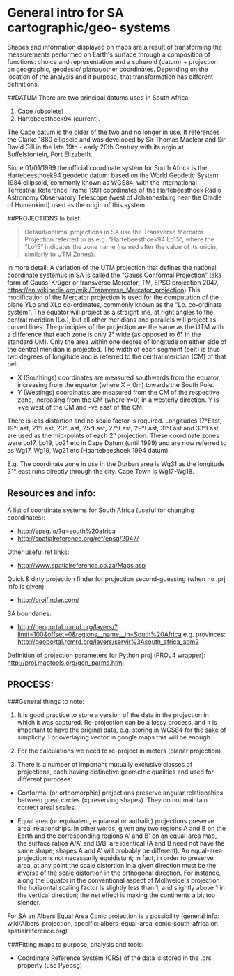 # General intro for SA cartographic/geo- systems

Shapes and information displayed on maps are a result of transforming the measurements 
performed on Earth's surface through a composition of functions:
choice and representation and a spheroid (datum) + projection on geographic, geodesic/ planar/other coordinates.
Depending on the location of the analysis and it purpose, that transformation
has different definitions.

##DATUM
There are two principal datums used in South Africa:
1. Cape (obsolete)
2. Hartebeesthoek94 (current).

The Cape datum is the older of the two and no longer in use. It references
the Clarke 1880 ellipsoid and was developed by Sir Thomas Maclear and
Sir David Gill in the late 19th - early 20th Century with its orgin
at Buffelsfontein, Port Elizabeth.

Since 01/01/1999 the official coordinate system for South Africa
is the Hartebeesthoek94 geodetic datum: based on the World Geodetic System 1984 ellipsoid,
commonly known as WGS84, with the International Terrestrial Reference Frame
1991 coordinates of the Hartebeesthoek Radio Astronomy Observatory Telescope
(west of Johannesburg near the Cradle of Humankind) used as the origin of this system.

##PROJECTIONS
In brief:

>Default/optimal projections in SA use the Transverse Mercator
>Projection referred to as e.g. "Hartebeesthoek94 Lo15", where the "Lo15" indicates
>the zone name (named after the value of its origin, similarly to UTM Zones).

In more detail:
A variation of the UTM projection that defines the national coordinate systemus
in SA is called the “Gauss Conformal Projection” (aka form of Gauss–Krüger or transverse
Mercator, TM, EPSG projection 2047,
https://en.wikipedia.org/wiki/Transverse_Mercator_projection)
This modification of the Mercator projection is used for the computation
of the plane YLo and XLo co-ordinates, commonly known as the "Lo. co-ordinate system".
The equator will project as a straight line, at right angles to the central meridian (Lo.),
but all other meridians and parallels will project as curved lines.
The principles of the projection are the same as the UTM with a difference that
each zone is only 2° wide (as opposed to 6° in the standard UM).
Only the area within one degree of longitude on either side of the central
meridian is projected. The width of each segment (belt) is thus two degrees
of longitude and is referred to the central meridian (CM) of that belt.

- X (Southings) coordinates are measured southwards from the equator,
increasing from the equator (where X = 0m) towards the South Pole.
- Y (Westings) coordinates are measured from the CM of the respective zone,
increasing from the CM (where Y=0) in a westerly direction.
Y is +ve west of the CM and -ve east of the CM.

There is less distortion and no scale factor is required.
Longitudes 17°East, 19°East, 21°East, 23°East, 25°East, 27°East, 29°East,
31°East and 33°East are used as the mid-points of each 2° projection.
These coordinate zones were Lo17, Lo19, Lo21 etc in Cape Datum
(until 1999) and are now referred to as Wg17, Wg19, Wg21 etc
(Haartebeeshoek 1994 datum).

E.g.
The coordinate zone in use in the Durban area is Wg31 as the longitude 31°
east runs directly through the city. Cape Town is Wg17-Wg18.

## Resources and info:
A list of coordinate systems for South Africa (useful for changing coordinates):
- http://epsg.io/?q=south%20africa
- http://spatialreference.org/ref/epsg/2047/

Other useful ref links:
- http://www.spatialreference.co.za/Maps.asp

Quick & dirty projection finder for projection second-guessing (when no .prj info is given):
- http://projfinder.com/

SA boundaries:
- http://geoportal.rcmrd.org/layers/?limit=100&offset=0&regions__name__in=South%20Africa
e.g. provinces:
http://geoportal.rcmrd.org/layers/servir%3Asouth_africa_adm2

Definition of projection parameters for Python proj (PROJ4 wrapper):
http://proj.maptools.org/gen_parms.html


## PROCESS:
###General things to note:
1. It is good practice to store a version of the data in the projection
in which it was captured. Re-projection can be a lossy process,
and it is important to have the original data, e.g. storing in WGS84 for the sake of
simplicity. For overlaying vector in google maps this will be enough.

2. For the calculations we need to re-project in meters (planar projection)

3. There is a number of important mutually exclusive classes of projections,
each having distinctive geometric qualities and used for different purposes:

- Conformal (or orthomorphic) projections preserve angular relationships between
great circles (=preserving shapes). They do not maintain correct areal scales.

- Equal area (or equivalent, equiareal or authalic) projections preserve areal relationships.
In other words, given any two regions A and B on the Earth and the corresponding
regions A' and B' on an equal-area map, the surface ratios A/A' and B/B' are
identical (A and B need not have the same shape; shapes A and A' will probably be different).
An equal-area projection is not necessarily equidistant; in fact, in order to preserve area,
at any point the scale distortion in a given direction must be the inverse
of the scale distortion in the orthogonal direction. For instance, along the
Equator in the conventional aspect of Mollweide's projection the horizontal
scaling factor is slightly less than 1, and slightly above 1 in the vertical direction;
the net effect is making the continents a bit too slender.

For SA an Albers Equal Area Conic projection is a possibility
(general info: wiki/Albers_projection,  specific:
  albers-equal-area-conic-south-africa on spatialreference.org)

###Fitting maps to purpose, analysis and tools:

- Coordinate Reference System (CRS) of the data is stored in the .crs property
(use Pyepsg)
